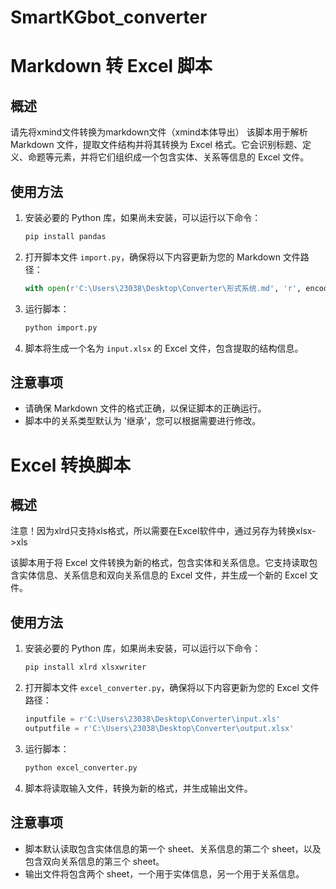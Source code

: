 # SmartKGbot_converter
# Markdown 转 Excel 脚本

## 概述
请先将xmind文件转换为markdown文件（xmind本体导出）
该脚本用于解析 Markdown 文件，提取文件结构并将其转换为 Excel 格式。它会识别标题、定义、命题等元素，并将它们组织成一个包含实体、关系等信息的 Excel 文件。

## 使用方法

1. 安装必要的 Python 库，如果尚未安装，可以运行以下命令：

    ```bash
    pip install pandas
    ```

2. 打开脚本文件 `import.py`，确保将以下内容更新为您的 Markdown 文件路径：

    ```python
    with open(r'C:\Users\23038\Desktop\Converter\形式系统.md', 'r', encoding='utf-8') as file:
    ```

3. 运行脚本：

    ```bash
    python import.py
    ```

4. 脚本将生成一个名为 `input.xlsx` 的 Excel 文件，包含提取的结构信息。

## 注意事项

- 请确保 Markdown 文件的格式正确，以保证脚本的正确运行。
- 脚本中的关系类型默认为 '继承'，您可以根据需要进行修改。

# Excel 转换脚本

## 概述
注意！因为xlrd只支持xls格式，所以需要在Excel软件中，通过另存为转换xlsx->xls

该脚本用于将 Excel 文件转换为新的格式，包含实体和关系信息。它支持读取包含实体信息、关系信息和双向关系信息的 Excel 文件，并生成一个新的 Excel 文件。

## 使用方法

1. 安装必要的 Python 库，如果尚未安装，可以运行以下命令：

    ```bash
    pip install xlrd xlsxwriter
    ```

2. 打开脚本文件 `excel_converter.py`，确保将以下内容更新为您的 Excel 文件路径：

    ```python
    inputfile = r'C:\Users\23038\Desktop\Converter\input.xls'
    outputfile = r'C:\Users\23038\Desktop\Converter\output.xlsx'
    ```

3. 运行脚本：

    ```bash
    python excel_converter.py
    ```

4. 脚本将读取输入文件，转换为新的格式，并生成输出文件。

## 注意事项

- 脚本默认读取包含实体信息的第一个 sheet、关系信息的第二个 sheet，以及包含双向关系信息的第三个 sheet。
- 输出文件将包含两个 sheet，一个用于实体信息，另一个用于关系信息。
